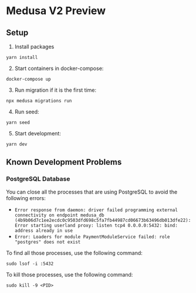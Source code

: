 # Medusa V2 Preview

## Setup

1. Install packages

```shell
yarn install
```

2. Start containers in docker-compose:

```shell
docker-compose up
```

3. Run migration if it is the first time:

```shell
npx medusa migrations run
```

4. Run seed:

```shell
yarn seed
```

5. Start development:

```shell
yarn dev
```

## Known Development Problems

### PostgreSQL Database

You can close all the processes that are using PostgreSQL to avoid the following errors:

- `Error response from daemon: driver failed programming external connectivity on endpoint medusa_db (4b9b06d7c1ee2ecdc0c9503dfd698c5fa7fb44987cd06673b63496db013dfe22): Error starting userland proxy: listen tcp4 0.0.0.0:5432: bind: address already in use`
- `Error: Loaders for module PaymentModuleService failed: role "postgres" does not exist`

To find all those processes, use the following command:

```shell
sudo lsof -i :5432
```

To kill those processes, use the following command:

```shell
sudo kill -9 <PID>
```
